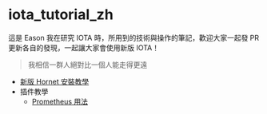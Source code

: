 # iota_tutorial_zh

這是 Eason 我在研究 IOTA 時，所用到的技術與操作的筆記，歡迎大家一起發 PR 更新各自的發現，一起讓大家會使用新版 IOTA！

> 我相信一群人絕對比一個人能走得更遠

- [新版 Hornet 安裝教學](https://github.com/EasonC13/iota_playbook_zh/blob/main/tutorial/install_hornet.md)
- 插件教學
    - [Prometheus 用法](https://github.com/EasonC13/iota_playbook_zh/blob/main/plugin/prometheus.md)
